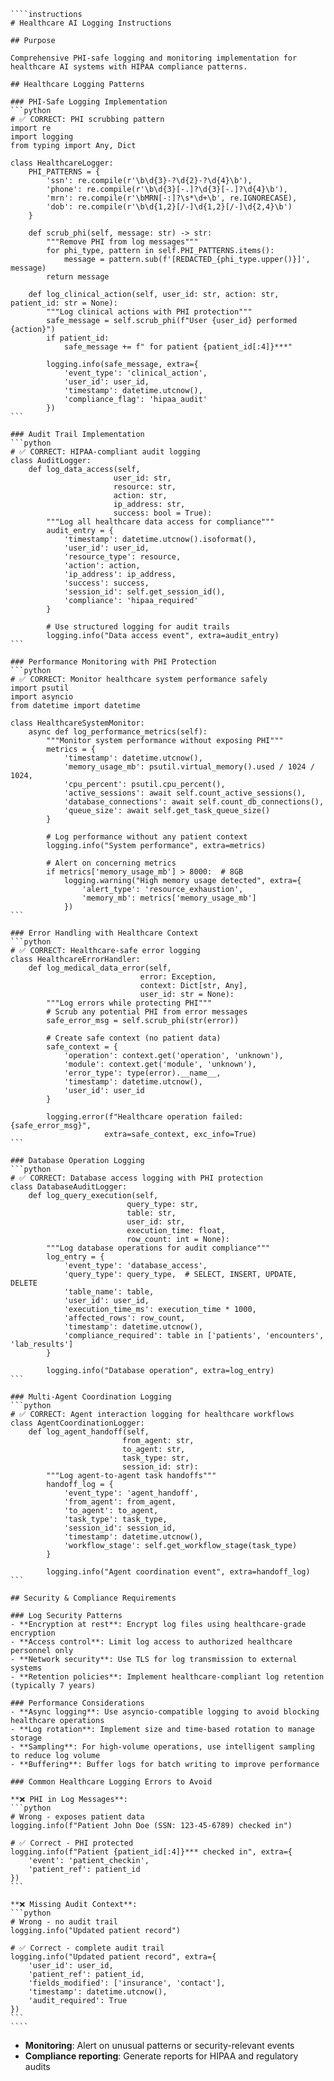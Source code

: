 `````instructions
````instructions
# Healthcare AI Logging Instructions

## Purpose

Comprehensive PHI-safe logging and monitoring implementation for healthcare AI systems with HIPAA compliance patterns.

## Healthcare Logging Patterns

### PHI-Safe Logging Implementation
```python
# ✅ CORRECT: PHI scrubbing pattern
import re
import logging
from typing import Any, Dict

class HealthcareLogger:
    PHI_PATTERNS = {
        'ssn': re.compile(r'\b\d{3}-?\d{2}-?\d{4}\b'),
        'phone': re.compile(r'\b\d{3}[-.]?\d{3}[-.]?\d{4}\b'),
        'mrn': re.compile(r'\bMRN[-:]?\s*\d+\b', re.IGNORECASE),
        'dob': re.compile(r'\b\d{1,2}[/-]\d{1,2}[/-]\d{2,4}\b')
    }
    
    def scrub_phi(self, message: str) -> str:
        """Remove PHI from log messages"""
        for phi_type, pattern in self.PHI_PATTERNS.items():
            message = pattern.sub(f'[REDACTED_{phi_type.upper()}]', message)
        return message
    
    def log_clinical_action(self, user_id: str, action: str, patient_id: str = None):
        """Log clinical actions with PHI protection"""
        safe_message = self.scrub_phi(f"User {user_id} performed {action}")
        if patient_id:
            safe_message += f" for patient {patient_id[:4]}***"
        
        logging.info(safe_message, extra={
            'event_type': 'clinical_action',
            'user_id': user_id,
            'timestamp': datetime.utcnow(),
            'compliance_flag': 'hipaa_audit'
        })
```

### Audit Trail Implementation
```python
# ✅ CORRECT: HIPAA-compliant audit logging
class AuditLogger:
    def log_data_access(self, 
                       user_id: str, 
                       resource: str, 
                       action: str,
                       ip_address: str,
                       success: bool = True):
        """Log all healthcare data access for compliance"""
        audit_entry = {
            'timestamp': datetime.utcnow().isoformat(),
            'user_id': user_id,
            'resource_type': resource,
            'action': action,
            'ip_address': ip_address,
            'success': success,
            'session_id': self.get_session_id(),
            'compliance': 'hipaa_required'
        }
        
        # Use structured logging for audit trails
        logging.info("Data access event", extra=audit_entry)
```

### Performance Monitoring with PHI Protection
```python
# ✅ CORRECT: Monitor healthcare system performance safely
import psutil
import asyncio
from datetime import datetime

class HealthcareSystemMonitor:
    async def log_performance_metrics(self):
        """Monitor system performance without exposing PHI"""
        metrics = {
            'timestamp': datetime.utcnow(),
            'memory_usage_mb': psutil.virtual_memory().used / 1024 / 1024,
            'cpu_percent': psutil.cpu_percent(),
            'active_sessions': await self.count_active_sessions(),
            'database_connections': await self.count_db_connections(),
            'queue_size': await self.get_task_queue_size()
        }
        
        # Log performance without any patient context
        logging.info("System performance", extra=metrics)
        
        # Alert on concerning metrics
        if metrics['memory_usage_mb'] > 8000:  # 8GB
            logging.warning("High memory usage detected", extra={
                'alert_type': 'resource_exhaustion',
                'memory_mb': metrics['memory_usage_mb']
            })
```

### Error Handling with Healthcare Context
```python
# ✅ CORRECT: Healthcare-safe error logging
class HealthcareErrorHandler:
    def log_medical_data_error(self, 
                             error: Exception, 
                             context: Dict[str, Any],
                             user_id: str = None):
        """Log errors while protecting PHI"""
        # Scrub any potential PHI from error messages
        safe_error_msg = self.scrub_phi(str(error))
        
        # Create safe context (no patient data)
        safe_context = {
            'operation': context.get('operation', 'unknown'),
            'module': context.get('module', 'unknown'),
            'error_type': type(error).__name__,
            'timestamp': datetime.utcnow(),
            'user_id': user_id
        }
        
        logging.error(f"Healthcare operation failed: {safe_error_msg}", 
                     extra=safe_context, exc_info=True)
```

### Database Operation Logging
```python
# ✅ CORRECT: Database access logging with PHI protection  
class DatabaseAuditLogger:
    def log_query_execution(self, 
                          query_type: str,
                          table: str, 
                          user_id: str,
                          execution_time: float,
                          row_count: int = None):
        """Log database operations for audit compliance"""
        log_entry = {
            'event_type': 'database_access',
            'query_type': query_type,  # SELECT, INSERT, UPDATE, DELETE
            'table_name': table,
            'user_id': user_id,
            'execution_time_ms': execution_time * 1000,
            'affected_rows': row_count,
            'timestamp': datetime.utcnow(),
            'compliance_required': table in ['patients', 'encounters', 'lab_results']
        }
        
        logging.info("Database operation", extra=log_entry)
```

### Multi-Agent Coordination Logging
```python
# ✅ CORRECT: Agent interaction logging for healthcare workflows
class AgentCoordinationLogger:
    def log_agent_handoff(self, 
                         from_agent: str,
                         to_agent: str, 
                         task_type: str,
                         session_id: str):
        """Log agent-to-agent task handoffs"""
        handoff_log = {
            'event_type': 'agent_handoff',
            'from_agent': from_agent,
            'to_agent': to_agent,
            'task_type': task_type,
            'session_id': session_id,
            'timestamp': datetime.utcnow(),
            'workflow_stage': self.get_workflow_stage(task_type)
        }
        
        logging.info("Agent coordination event", extra=handoff_log)
```

## Security & Compliance Requirements

### Log Security Patterns
- **Encryption at rest**: Encrypt log files using healthcare-grade encryption
- **Access control**: Limit log access to authorized healthcare personnel only
- **Network security**: Use TLS for log transmission to external systems
- **Retention policies**: Implement healthcare-compliant log retention (typically 7 years)

### Performance Considerations  
- **Async logging**: Use asyncio-compatible logging to avoid blocking healthcare operations
- **Log rotation**: Implement size and time-based rotation to manage storage
- **Sampling**: For high-volume operations, use intelligent sampling to reduce log volume
- **Buffering**: Buffer logs for batch writing to improve performance

### Common Healthcare Logging Errors to Avoid

**❌ PHI in Log Messages**:
```python
# Wrong - exposes patient data
logging.info(f"Patient John Doe (SSN: 123-45-6789) checked in")

# ✅ Correct - PHI protected
logging.info(f"Patient {patient_id[:4]}*** checked in", extra={
    'event': 'patient_checkin',
    'patient_ref': patient_id
})
```

**❌ Missing Audit Context**:
```python
# Wrong - no audit trail
logging.info("Updated patient record")

# ✅ Correct - complete audit trail
logging.info("Updated patient record", extra={
    'user_id': user_id,
    'patient_ref': patient_id, 
    'fields_modified': ['insurance', 'contact'],
    'timestamp': datetime.utcnow(),
    'audit_required': True
})
```
````
`````
- **Monitoring**: Alert on unusual patterns or security-relevant events
- **Compliance reporting**: Generate reports for HIPAA and regulatory audits
````
